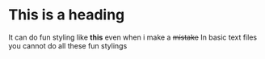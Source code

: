 # This is a heading
It can do fun styling like **this**
even when i make a ~~mistake~~
In basic text files you cannot do all these fun stylings
